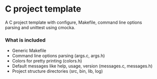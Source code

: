 # C project template

A C project template with configure, Makefile, command line options parsing
and unittest using cmocka.


### What is included

* Generic Makefile
* Command line options parsing (args.c, args.h)
* Colors for pretty printing (colors.h)
* Default messages like help, usage, version (messages.c, messages.h)
* Project structure directories (src, bin, lib, log)
